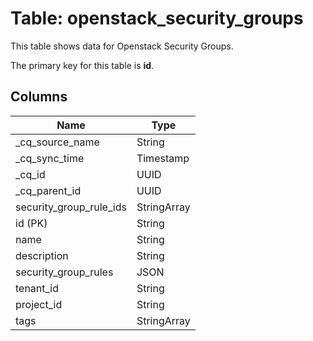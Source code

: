 # Table: openstack_security_groups

This table shows data for Openstack Security Groups.

The primary key for this table is **id**.

## Columns

| Name          | Type          |
| ------------- | ------------- |
|_cq_source_name|String|
|_cq_sync_time|Timestamp|
|_cq_id|UUID|
|_cq_parent_id|UUID|
|security_group_rule_ids|StringArray|
|id (PK)|String|
|name|String|
|description|String|
|security_group_rules|JSON|
|tenant_id|String|
|project_id|String|
|tags|StringArray|